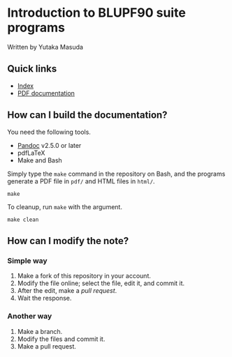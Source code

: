 Introduction to BLUPF90 suite programs
======================================

Written by Yutaka Masuda

Quick links
-----------

- [Index](./index.md)
- [PDF documentation](https://github.com/masuday/Blupf90TutorialStandard/releases)

How can I build the documentation?
----------------------------------

You need the following tools.

- [Pandoc](https://pandoc.org/) v2.5.0 or later
- pdfLaTeX
- Make and Bash

Simply type the `make` command in the repository on Bash, and the programs generate a PDF file in `pdf/` and HTML files in `html/`.

~~~~~
make
~~~~~

To cleanup, run `make` with the argument.

~~~~~
make clean
~~~~~

How can I modify the note?
--------------------------

### Simple way

1. Make a fork of this repository in your account.
2. Modify the file online; select the file, edit it, and commit it.
3. After the edit, make a _pull request_.
4. Wait the response.

### Another way

1. Make a branch.
2. Modify the files and commit it.
3. Make a pull request.
